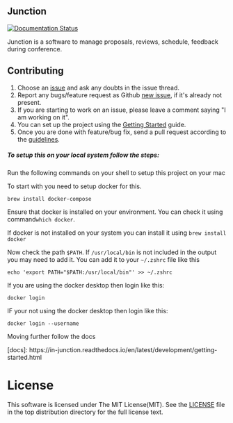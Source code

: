 Junction
---
[![Documentation Status](https://readthedocs.org/projects/in-junction/badge/?version=latest)](https://in-junction.readthedocs.io/en/latest/?badge=latest)

Junction is a software to manage proposals, reviews, schedule, feedback during conference.

Contributing
------------

1. Choose an [issue][issue-list] and ask any doubts in the issue thread.
2. Report any bugs/feature request as Github [new issue][new-issue], if it's already not present.
3. If you are starting to work on an issue, please leave a comment saying "I am working on it".
4. You can set up the project using the [Getting Started][getting-started] guide.
5. Once you are done with feature/bug fix, send a pull request according to the [guidelines][guidelines].

[issue-list]: https://github.com/pythonindia/junction/issues/
[new-issue]: https://github.com/pythonindia/junction/issues/new
[guidelines]: .github/CONTRIBUTING.rst
[getting-started]: https://in-junction.readthedocs.io/en/latest/development/getting-started.html


<h5>To setup this on your local system follow the steps:</h5>
<p>Run the following commands on your shell to setup this project on your mac</p>
<p>To start with you need to setup docker for this.</p>
<p><code>brew install docker-compose</code></p>
<p>Ensure that docker is installed on your environment. You can check it using command<code>which docker</code>. </p><p>If docker is not installed on your system you can install it using <code>brew install docker</code></p>
<p>Now check the path <code>$PATH</code>. If <code>/usr/local/bin</code> is not included in the output you may need to add it. You can add it to your <code>~/.zshrc</code> file like this</p>
<pre><code>echo 'export PATH="$PATH:/usr/local/bin"' >> ~/.zshrc</code></pre>
<p>If you are using the docker desktop then login like this: </p>
<code>docker login</code>
<p>IF your not using the docker desktop then login like this: </p>
<code>docker login --username <your-username></code>
<p>Moving further follow the docs </p>
[docs]: https://in-junction.readthedocs.io/en/latest/development/getting-started.html
<h1>License</h1>

This software is licensed under The MIT License(MIT). See the [LICENSE][LICENSE] file in the top distribution directory for the full license text.

[LICENSE]: https://github.com/pythonindia/junction/blob/master/LICENSE
